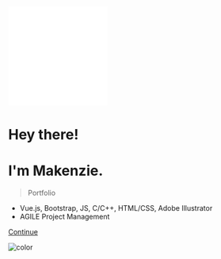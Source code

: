 <!-- _coverpage.md -->

![logo](media/codeSVG.svg)

# Hey there!

# I'm Makenzie.

> Portfolio

- Vue.js, Bootstrap, JS, C/C++, HTML/CSS, Adobe Illustrator
- AGILE Project Management

[Continue](#introduction)

<!-- background color -->

![color](#8a2be2)
